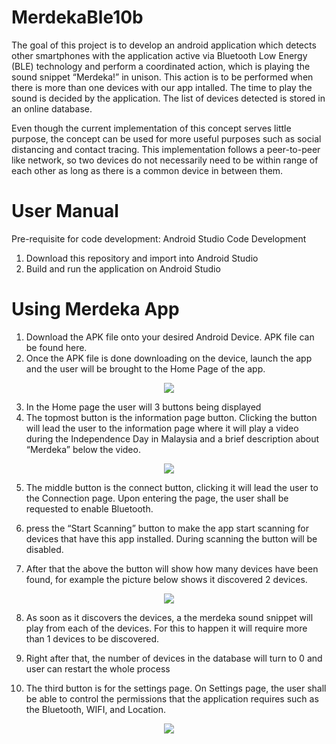 # MerdekaBle10b

The goal of this project is to develop an android application which detects other smartphones with the application active via Bluetooth Low Energy (BLE) technology 
and perform a coordinated action, which is playing the sound snippet “Merdeka!” in unison. This action is to be performed when there is more than one devices with our app
intalled. The time to play the sound is decided by the application. The list of devices detected is stored in an online database.

Even though the current implementation of this concept serves little purpose, the concept can be used for more useful purposes such as social distancing and contact 
tracing. This implementation follows a peer-to-peer like network, so two devices do not necessarily need to be within range of each other as long as there is a common 
device in between them.

# User Manual

Pre-requisite for code development: Android Studio
Code Development
1.	Download this repository and import into Android Studio
2.	Build and run the application on Android Studio

# Using Merdeka App
1.	Download the APK file onto your desired Android Device. APK file can be found here.
2.	Once the APK file is done downloading on the device, launch the app and the user will be brought to the Home Page of the app.

<p align="center">
 <img src = ("https://user-images.githubusercontent.com/93644714/165025392-6765995f-5554-400a-93d9-a207cf75d11f.png")>
</p>

3.	In the Home page the user will 3 buttons being displayed
4.	The topmost button is the information page button. Clicking the button will lead the user to the information page where it will play a video during the Independence Day in Malaysia and a brief description about “Merdeka” below the video.

<p align="center">
 <img src = "https://user-images.githubusercontent.com/93644714/165025601-47a30e3e-b11a-4a0b-b9e2-ca2b10a3f055.png">
</p>

5.	The middle button is the connect button, clicking it will lead the user to the Connection page. Upon entering the page, the user shall be requested to enable Bluetooth.

6.	press the “Start Scanning” button to make the app start scanning for devices that have this app installed. During scanning the button will be disabled.

7.	After that the above the button will show how many devices have been found, for example the picture below shows it discovered 2 devices.

<p align="center">
 <img src = "https://user-images.githubusercontent.com/93644714/165025680-d824b04f-6cb1-4680-807b-61e9c5b2e9fb.png">
</p>

8.	As soon as it discovers the devices, a the merdeka sound snippet will play from each of the devices. For this to happen it will require more than 1 devices to be discovered.
9.	Right after that, the number of devices in the database will turn to 0 and user can restart the whole process

10.	The third button is for the settings page. On Settings page, the user shall be able to control the permissions that the application requires such as the Bluetooth, WIFI, and Location.

<p align="center">
 <img src = "https://user-images.githubusercontent.com/93644714/165025700-e976364d-37e1-4f73-83e4-2536b47220b0.png">
</p>



